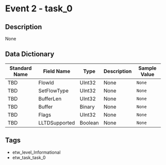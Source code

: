 # Event 2 - task_0

## Description
None

## Data Dictionary
|Standard Name|Field Name|Type|Description|Sample Value|
|---|---|---|---|---|
|TBD|FlowId|UInt32|None|`None`|
|TBD|SetFlowType|UInt32|None|`None`|
|TBD|BufferLen|UInt32|None|`None`|
|TBD|Buffer|Binary|None|`None`|
|TBD|Flags|UInt32|None|`None`|
|TBD|LLTDSupported|Boolean|None|`None`|

## Tags
* etw_level_Informational
* etw_task_task_0